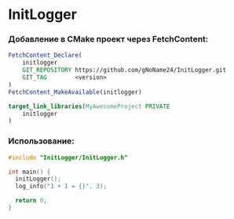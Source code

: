 # InitLogger

### Добавление в CMake проект через FetchContent:
```cmake
FetchContent_Declare(
    initlogger
    GIT_REPOSITORY https://github.com/gNoName24/InitLogger.git
    GIT_TAG        <version>
)
FetchContent_MakeAvailable(initlogger)

target_link_libraries(MyAwesomeProject PRIVATE
    initlogger
)
```

### Использование:
```cpp
#include "InitLogger/InitLogger.h"

int main() {
  initLogger();
  log_info("1 + 1 = {}", 3);

  return 0;
}
```